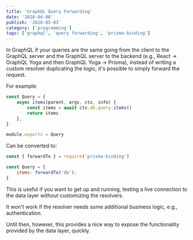 ```yaml
---
title: 'GraphQL Query Forwarding'
date: '2020-04-08'
publish: '2020-05-03'
category: ['programming']
tags: ['graphql', 'query forwarding', 'prisma-binding']
---
```


In GraphQL if your queries are the same going from the client to the GraphQL server and the GraphQL server to the backend (e.g., React -> GraphQL Yoga and then GraphQL Yoga -> Prisma), instead of writing a custom resolver duplicating the logic, it's possible to simply forward the request.

For example:

```javascript:title=src/resolvers/query.js
const Query = {
    async items(parent, args, ctx, info) {
        const items = await ctx.db.query.items()
        return items
    },
}

module.exports = Query
```

Can be converted to:

```javascript:title=src/resolvers/query.js
const { forwardTo } = require('prisma-binding')

const Query = {
    items: forwardTo('db'),
}
```

This is useful if you want to get up and running, testing a live connection to the data layer _without_ customizing the resolvers.

It won't work if the resolver needs some additional business logic, e.g., authentication.

Until then, however, this provides a nice way to expose the functionality provided by the data layer, quickly.
